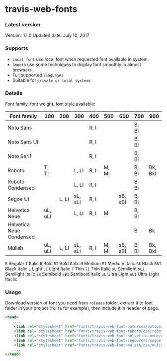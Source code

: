# travis-web-fonts

### Latest version

Version: 1.1.0
Updated date: July 10, 2017

### Supports

- `Local font` use local font when requested font available in system.
- `Smooth` use some techniques to display font smoothly in almost browsers.
- Full supported `languages`
- Suitable for `private or local systems`

### Details

Font family, font weight, font style available:

<table>
  <thead>
    <tr>
      <th>Font family</th>
      <th>100</th>
      <th>200</th>
      <th>300</th>
      <th>400</th>
      <th>500</th>
      <th>600</th>
      <th>700</th>
      <th>900</th>
    </tr>
  </thead>
  <tbody>
    <tr>
      <td>Noto Sans</td>
      <td></td>
      <td></td>
      <td></td>
      <td>R, I</td>
      <td></td>
      <td></td>
      <td>B, BI</td>
      <td></td>
    </tr>
    <tr>
      <td>Noto Sans UI</td>
      <td></td>
      <td></td>
      <td></td>
      <td>R, I</td>
      <td></td>
      <td></td>
      <td>B, BI</td>
      <td></td>
    </tr>
    <tr>
      <td>Noto Serif</td>
      <td></td>
      <td></td>
      <td></td>
      <td>R, I</td>
      <td></td>
      <td></td>
      <td>B, BI</td>
      <td></td>
    </tr>
    <tr>
      <td>Roboto</td>
      <td>T, TI</td>
      <td></td>
      <td>L, LI</td>
      <td>R, I</td>
      <td>M, MI</td>
      <td></td>
      <td>B, BI</td>
      <td>Bk, BkI</td>
    </tr>
    <tr>
      <td>Roboto Condensed</td>
      <td></td>
      <td></td>
      <td>L, LI</td>
      <td>R, I</td>
      <td></td>
      <td></td>
      <td>B, BI</td>
      <td></td>
    </tr>
    <tr>
      <td>Segoe UI</td>
      <td></td>
      <td>L, LI</td>
      <td>sL, sLI</td>
      <td>R, I</td>
      <td></td>
      <td>sB, sBI</td>
      <td>B, BI</td>
      <td></td>
    </tr>
    <tr>
      <td>Helvetica Neue</td>
      <td>uL, uLI</td>
      <td></td>
      <td>L, LI</td>
      <td>R, I</td>
      <td>M</td>
      <td></td>
      <td>B, BI</td>
      <td></td>
    </tr>
    <tr>
      <td>Helvetica Neue Condensed</td>
      <td></td>
      <td></td>
      <td></td>
      <td></td>
      <td></td>
      <td></td>
      <td>B</td>
      <td>Bk</td>
    </tr>
    <tr>
      <td>Mulish</td>
      <td>uL, uLI</td>
      <td>L, LI</td>
      <td>sL, sLI</td>
      <td>R, I</td>
      <td>M, MI</td>
      <td>sB, sBI</td>
      <td>B, BI</td>
      <td>Bk, BkI</td>
    </tr>
  </tbody>
</table>

`R` Regular `I` Italic `B` Bold `BI` Bold Italic `M` Medium `MI` Medium Italic `Bk` Black `BkI` Black Italic `L` Light `LI` Light Italic `T` Thin `TI` Thin Italic `sL` Semilight `sLI` Semilight Italic `sB` Semibold `sBI` Semibold Italic `uL` Ultra Light `uLI` Ultra Light Itaclic

### Usage

Download version of font you need from `release` folder, extract it to font folder in your project (`fonts` for example), then include it in header of page.

```html
<head>
    ...
    <link rel="stylesheet" href="fonts/travis-web-font-noto/css/noto.min.css">
    <link rel="stylesheet" href="fonts/travis-web-font-roboto/css/roboto-aio.min.css">
    <link rel="stylesheet" href="fonts/travis-web-font-helvetica-neue/css/helvetica-neue.min.css">
    <link rel="stylesheet" href="fonts/travis-web-font-segoe/css/segoe.min.css">
    <link rel="stylesheet" href="fonts/travis-web-font-mulish/css/mulish.min.css">
    ...
</head>
```

